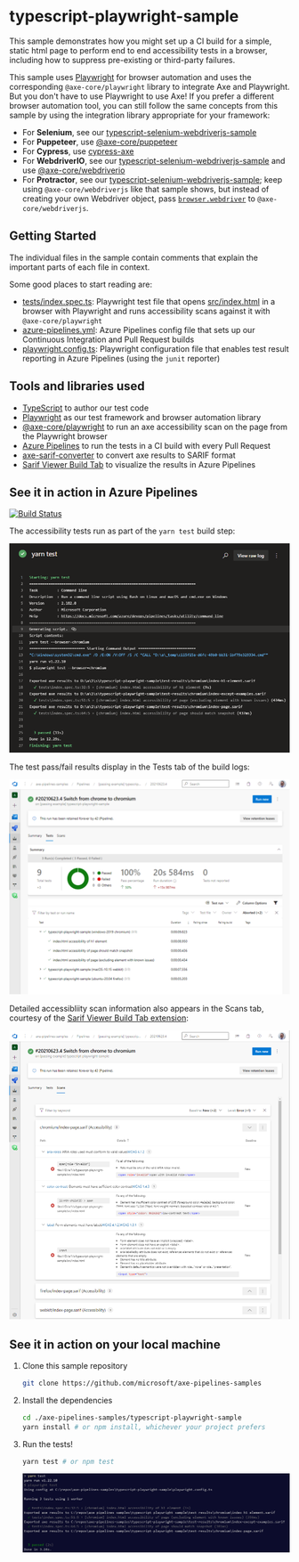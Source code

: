 # typescript-playwright-sample

This sample demonstrates how you might set up a CI build for a simple, static html page to perform end to end accessibility tests in a browser, including how to suppress pre-existing or third-party failures. 

This sample uses [Playwright](https://playwright.dev) for browser automation and uses the corresponding `@axe-core/playwright` library to integrate Axe and Playwright. But you don't have to use Playwright to use Axe! If you prefer a different browser automation tool, you can still follow the same concepts from this sample by using the integration library appropriate for your framework:

* For **Selenium**, see our [typescript-selenium-webdriverjs-sample](../typescript-selenium-webdriverjs-sample/README.md)
* For **Puppeteer**, use [@axe-core/puppeteer](https://www.npmjs.com/package/@axe-core/puppeteer)
* For **Cypress**, use [cypress-axe](https://www.npmjs.com/package/cypress-axe)
* For **WebdriverIO**, see our [typescript-selenium-webdriverjs-sample](../typescript-selenium-webdriverjs-sample/README.md) and use [@axe-core/webdriverio](https://www.npmjs.com/package/@axe-core/webdriverio)
* For **Protractor**, see our [typescript-selenium-webdriverjs-sample](../typescript-selenium-webdriverjs-sample/README.md); keep using `@axe-core/webdriverjs` like that sample shows, but instead of creating your own Webdriver object, pass [`browser.webdriver`](https://www.protractortest.org/#/api?view=ProtractorBrowser) to `@axe-core/webdriverjs`.

## Getting Started

The individual files in the sample contain comments that explain the important parts of each file in context.

Some good places to start reading are:

* [tests/index.spec.ts](./tests/index.spec.ts): Playwright test file that opens [src/index.html](./src/index.html) in a browser with Playwright and runs accessibility scans against it with `@axe-core/playwright`
* [azure-pipelines.yml](./azure-pipelines.yml): Azure Pipelines config file that sets up our Continuous Integration and Pull Request builds
* [playwright.config.ts](./playwright.config.ts): Playwright configuration file that enables test result reporting in Azure Pipelines (using the `junit` reporter)

## Tools and libraries used

* [TypeScript](https://www.typescriptlang.org/) to author our test code
* [Playwright](https://playwright.dev/) as our test framework and browser automation library
* [@axe-core/playwright](https://github.com/dequelabs/axe-core-npm/tree/develop/packages/playwright) to run an axe accessibility scan on the page from the Playwright browser
* [Azure Pipelines](https://azure.microsoft.com/en-us/services/devops/pipelines/) to run the tests in a CI build with every Pull Request
* [axe-sarif-converter](https://github.com/microsoft/axe-sarif-converter) to convert axe results to SARIF format
* [Sarif Viewer Build Tab](https://marketplace.visualstudio.com/items?itemName=sariftools.sarif-viewer-build-tab) to visualize the results in Azure Pipelines

## See it in action in Azure Pipelines

[![Build Status](https://dev.azure.com/accessibility-insights/axe-pipelines-samples/_apis/build/status/42?branchName=main)](https://dev.azure.com/accessibility-insights/axe-pipelines-samples/_build/latest?definitionId=42&branchName=main)

<!--
  Note to maintainers: The below example images/links come from a specific build instead of the most recent build so we can link to specific tabs.
  If you update the links such that they point to a different build, make sure to mark that build as Retained so the links don't expire in a month.
-->
The accessibility tests run as part of the `yarn test` build step:

[![Screenshot of "yarn test" build logs in sample build](./assets/screenshot-logs-tab.png)](https://dev.azure.com/accessibility-insights/axe-pipelines-samples/_build/results?buildId=22505)

The test pass/fail results display in the Tests tab of the build logs:

[![Screenshot of Tests tab in sample build](./assets/screenshot-tests-tab.png)](https://dev.azure.com/accessibility-insights/axe-pipelines-samples/_build/results?buildId=22505&view=ms.vss-test-web.build-test-results-tab)

Detailed accessibliity scan information also appears in the Scans tab, courtesy of the [Sarif Viewer Build Tab extension](https://marketplace.visualstudio.com/items?itemName=sariftools.sarif-viewer-build-tab):

[![Screenshot of Scans tab in sample build](./assets/screenshot-scans-tab.png)](https://dev.azure.com/accessibility-insights/axe-pipelines-samples/_build/results?buildId=22505&view=sariftools.sarif-viewer-build-tab.sariftools.sarif-viewer-build-tab)

## See it in action on your local machine

1. Clone this sample repository

   ```sh
   git clone https://github.com/microsoft/axe-pipelines-samples
   ```

1. Install the dependencies

   ```sh
   cd ./axe-pipelines-samples/typescript-playwright-sample
   yarn install # or npm install, whichever your project prefers
   ```

1. Run the tests!

   ```sh
   yarn test # or npm test
   ```

   ![Screenshot of yarn test command showing all tests passing](./assets/screenshot-yarn-test-success.png)
